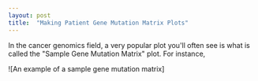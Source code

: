 ```yaml
---
layout: post
title:  "Making Patient Gene Mutation Matrix Plots"
---
```


In the cancer genomics field, a very popular plot you'll often see is what is called the "Sample Gene Mutation Matrix" plot. For instance,

![An example of a sample gene mutation matrix]




